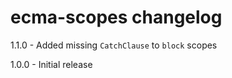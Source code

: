 # ecma-scopes changelog
1.1.0 - Added missing `CatchClause` to `block` scopes

1.0.0 - Initial release
